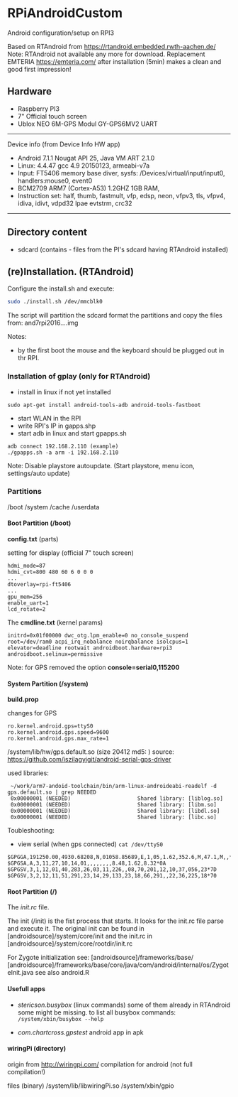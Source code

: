 # RPiAndroidCustom
Android configuration/setup on RPI3 

Based on RTAndroid from https://rtandroid.embedded.rwth-aachen.de/
Note: RTAndroid not available any more for download.
Replacement EMTERIA https://emteria.com/ after installation (5min) 
makes a clean and good first impression!

## Hardware

- Raspberry PI3 
- 7" Official touch screen
- Ublox NEO 6M-GPS Modul GY-GPS6MV2 UART


---
Device info (from Device Info HW app)

- Android 7.1.1 Nougat API 25, Java VM ART 2.1.0
- Linux: 4.4.47 gcc 4.9 20150123, armeabi-v7a
- Input: FT5406 memory base diver, sysfs: /Devices/virtual/input/input0, handlers:mouse0, event0
- BCM2709 ARM7 (Cortex-A53) 1.2GHZ 1GB RAM, 
- Instruction set: 
half, thumb, fastmult, vfp, edsp, neon, vfpv3,
tls, vfpv4, idiva, idivt, vdpd32 lpae evtstrm, crc32
---


## Directory content

- sdcard (contains -  files from the PI's sdcard having RTAndroid installed) 

## (re)Installation. (RTAndroid)

Configure the install.sh and execute:
``` bash
sudo ./install.sh /dev/mmcblk0
```

The script will partition the sdcard format the partitions and 
copy the files from: and7rpi2016....img

Notes:
- by the first boot the mouse and the keyboard should be
plugged out in thr RPI.



### Installation of gplay (only for RTAndroid)

- install in linux if not yet installed
```
sudo apt-get install android-tools-adb android-tools-fastboot
```
- start WLAN in the RPI
- write RPI's IP in gapps.shp
- start adb in linux and start gpapps.sh
```
adb connect 192.168.2.110 (example)
./gpapps.sh -a arm -i 192.168.2.110
```
Note: Disable playstore autoupdate. 
(Start playstore, menu icon, settings/auto update)

### Partitions

/boot
/system
/cache
/userdata

#### Boot Partition (/boot)

**config.txt** (parts)

setting for display (official 7" touch screen)
```
hdmi_mode=87
hdmi_cvt=800 480 60 6 0 0 0
...
dtoverlay=rpi-ft5406
...
gpu_mem=256
enable_uart=1
lcd_rotate=2
```

The **cmdline.txt** (kernel params)
```
initrd=0x01f00000 dwc_otg.lpm_enable=0 no_console_suspend root=/dev/ram0 acpi_irq_nobalance noirqbalance isolcpus=1 elevator=deadline rootwait androidboot.hardware=rpi3 androidboot.selinux=permissive
```

Note: for GPS removed the option __console=serial0,115200__

#### System Partition (/system)

**build.prop**

changes for GPS

```
ro.kernel.android.gps=ttyS0
ro.kernel.android.gps.speed=9600
ro.kernel.android.gps.max_rate=1
```

/system/lib/hw/gps.default.so (size 20412 md5: )
source: https://github.com/iszilagyigit/android-serial-gps-driver

used libraries:
```
 ~/work/arm7-andoid-toolchain/bin/arm-linux-androideabi-readelf -d gps.default.so | grep NEEDED  
 0x00000001 (NEEDED)                     Shared library: [liblog.so]
 0x00000001 (NEEDED)                     Shared library: [libm.so]
 0x00000001 (NEEDED)                     Shared library: [libdl.so]
 0x00000001 (NEEDED)                     Shared library: [libc.so]
```

 
Toubleshooting:
- view serial (when gps connected) `cat /dev/ttyS0`
```
$GPGGA,191250.00,4930.68208,N,01058.85689,E,1,05,1.62,352.6,M,47.1,M,,*5E
$GPGSA,A,3,11,27,10,14,01,,,,,,,,8.48,1.62,8.32*0A
$GPGSV,3,1,12,01,40,283,26,03,11,226,,08,70,201,12,10,37,056,23*7D
$GPGSV,3,2,12,11,51,291,23,14,29,133,23,18,66,291,,22,36,225,18*70
```


#### Root Partition (/)

The *init.rc* file.

The init (/init) is the fist process that starts. It looks for the init.rc file parse and execute it. 
The original init can be found in
[androidsource]/system/core/init and the init.rc in  [androidsource]/system/core/rootdir/init.rc

For Zygote initialization see:
[androidsource]/frameworks/base/
[androidsource]/frameworks/base/core/java/com/android/internal/os/ZygoteInit.java
see also android.R


#### Usefull apps

- *stericson.busybox* (linux commands) 
 some of them already in RTAndroid some might be missing.
to list all busybox commands: `/system/xbin/busybox --help `

- *com.chartcross.gpstest* android app in apk

#### wiringPi (directory)

origin from http://wiringpi.com/ compilation for android (not full compilation!)

files (binary)
/system/lib/libwiringPi.so
/system/xbin/gpio

